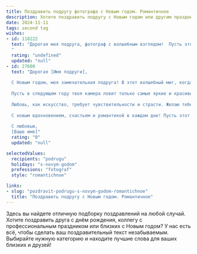```yaml
---
title: Поздравить подругу фотографа с Новым годом. Романтичное
description: Хотите поздравить подругу с Новым годом или другим праздником? Наш ИИ создаст незабываемое поздравление, а вы обязательно выделитесь среди других.  
date: 2024-11-11
tags: second tag
wishes:
- id: 118222
  text: "Дорогая моя подруга, фотограф с волшебным взглядом!  Пусть этот Новый год станет для тебя таким же ярким и неповторимым, как твои лучшие снимки. Пусть каждый кадр твоей жизни будет наполнен любовью, счастьем и вдохновением.  Желаю тебе море позитивных эмоций, исполнения самых заветных желаний и  чудесных, незабываемых мгновений, которые ты будешь хранить в своем сердце, как самые ценные фотографии. С Новым годом!
  "
  rating: "undefined"
  updated: "null"
- id: 27600
  text: "Дорогая [Имя подруги],
  
  С Новым годом, моя замечательная подруга! В этот волшебный миг, когда мир наполняется светом и надеждой, хочу пожелать тебе, чтобы каждый момент твоей жизни был запечатлён в кадре счастья.
  
  Пусть в следующем году твоя камера ловит только самые яркие и красивые моменты, а сердце — только радость и вдохновение. Пусть каждый снимок будет полон волшебства, как и наши совместные воспоминания.
  
  Любовь, как искусство, требует чувствительности и страсти. Желаю тебе, чтобы твоя творческая душа всегда находила свои лучшие ракурсы, а сердце — ту самую искру, которая делает каждое мгновение уникальным.
  
  С новым вдохновением, счастьем и романтикой в каждом дне! Пусть этот год станет не только успешным, но и наполненным любовью и теплом.
  
  С любовью,
  [Ваше имя]"
  rating: "0"
  updated: "null"

selectedValues:
  recipients: "podrugu"
  holidays: "s-novym-godom"
  professions: "fotograf"
  style: "romantichnoe"

links:
- slug: "pozdravit-podrugu-s-novym-godom-romantichnoe"
  title: "Поздравить подругу с Новым годом. Романтичное"
---
```


Здесь вы найдете отличную подборку поздравлений на любой случай. 
Хотите поздравить друга с днём рождения, коллегу с профессиональным праздником или близких с Новым годом? У нас есть всё, чтобы сделать ваш поздравительный текст незабываемым. Выбирайте нужную категорию и находите лучшие слова для ваших близких и друзей!

